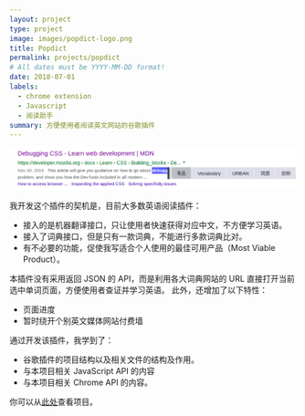 ```yaml
---
layout: project
type: project
image: images/popdict-logo.png
title: Popdict
permalink: projects/popdict
# All dates must be YYYY-MM-DD format!
date: 2018-07-01
labels:
  - chrome extension
  - Javascript
  - 阅读助手
summary: 方便使用者阅读英文网站的谷歌插件
---
```


<img class="ui rounded image" src="../images/popdict-preview.png">

我开发这个插件的契机是，目前大多数英语阅读插件：
- 接入的是机器翻译接口，只让使用者快速获得对应中文，不方便学习英语。
- 接入了词典接口，但是只有一款词典，不能进行多款词典比对。
- 有不必要的功能，促使我写适合个人使用的最佳可用产品（Most Viable Product）。

本插件没有采用返回 JSON 的 API，而是利用各大词典网站的 URL 直接打开当前选中单词页面，方便使用者查证并学习英语。
此外，还增加了以下特性：
- 页面进度
- 暂时绕开个别英文媒体网站付费墙

通过开发该插件，我学到了：
- 谷歌插件的项目结构以及相关文件的结构及作用。
- 与本项目相关 JavaScript API 的内容
- 与本项目相关 Chrome API 的内容。

你可以从[此处](https://github.com/fish-inu/popdict)查看项目。



